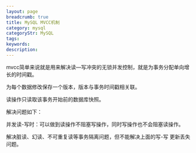 ```yaml
---
layout: page
breadcrumb: true
title: MySQL MVCC机制
category: mysql
categoryStr: MySQL
tags:
keywords:
description:
---
```



mvcc简单来说就是用来解决读—写冲突的无锁并发控制，就是为事务分配单向增长的时间戳。

为每个数据修改保存一个版本，版本与事务时间戳相关联。

读操作只读取该事务开始前的数据库快照。

解决问题如下：

并发读-写时：可以做到读操作不阻塞写操作，同时写操作也不会阻塞读操作。

解决脏读、幻读、不可重复读等事务隔离问题，但不能解决上面的写-写 更新丢失问题。